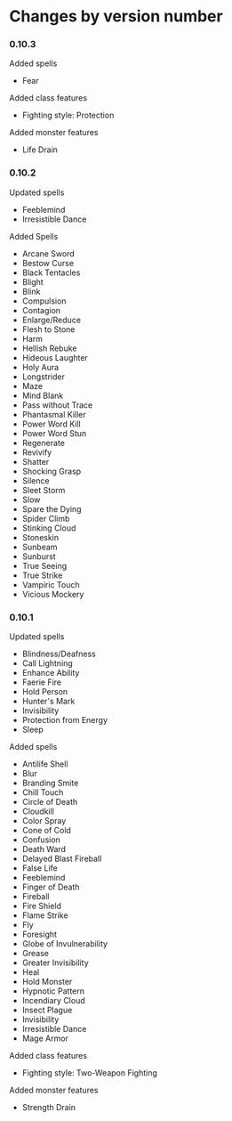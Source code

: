 # Changes by version number

### 0.10.3

Added spells

- Fear

Added class features

- Fighting style: Protection

Added monster features

- Life Drain

### 0.10.2

Updated spells

- Feeblemind
- Irresistible Dance

Added Spells

- Arcane Sword
- Bestow Curse
- Black Tentacles
- Blight
- Blink
- Compulsion
- Contagion
- Enlarge/Reduce
- Flesh to Stone
- Harm
- Hellish Rebuke
- Hideous Laughter
- Holy Aura
- Longstrider
- Maze
- Mind Blank
- Pass without Trace
- Phantasmal Killer
- Power Word Kill
- Power Word Stun
- Regenerate
- Revivify
- Shatter
- Shocking Grasp
- Silence
- Sleet Storm
- Slow
- Spare the Dying
- Spider Climb
- Stinking Cloud
- Stoneskin
- Sunbeam
- Sunburst
- True Seeing
- True Strike
- Vampiric Touch
- Vicious Mockery

### 0.10.1

Updated spells

- Blindness/Deafness
- Call Lightning
- Enhance Ability
- Faerie Fire
- Hold Person
- Hunter's Mark
- Invisibility
- Protection from Energy
- Sleep

Added spells

- Antilife Shell
- Blur
- Branding Smite
- Chill Touch
- Circle of Death
- Cloudkill
- Color Spray
- Cone of Cold
- Confusion
- Death Ward
- Delayed Blast Fireball
- False Life
- Feeblemind
- Finger of Death
- Fireball
- Fire Shield
- Flame Strike
- Fly
- Foresight
- Globe of Invulnerability
- Grease
- Greater Invisibility
- Heal
- Hold Monster
- Hypnotic Pattern
- Incendiary Cloud
- Insect Plague
- Invisibility
- Irresistible Dance
- Mage Armor

Added class features

- Fighting style: Two-Weapon Fighting

Added monster features

- Strength Drain
